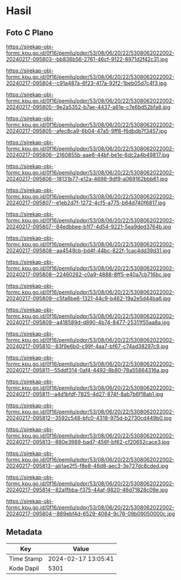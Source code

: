 # Hasil

## Foto C Plano

https://sirekap-obj-formc.kpu.go.id/0f16/pemilu/pdpr/53/08/06/20/22/5308062022002-20240217-095803--bb836b56-2761-46cf-9122-8971d2f42c31.jpg

https://sirekap-obj-formc.kpu.go.id/0f16/pemilu/pdpr/53/08/06/20/22/5308062022002-20240217-095804--c91a487a-6f23-417a-92f2-1beb05d7c4f3.jpg

https://sirekap-obj-formc.kpu.go.id/0f16/pemilu/pdpr/53/08/06/20/22/5308062022002-20240217-095805--9e2a5352-b7ae-4437-a61e-c7e6bd52bfa8.jpg

https://sirekap-obj-formc.kpu.go.id/0f16/pemilu/pdpr/53/08/06/20/22/5308062022002-20240217-095805--afec8ca9-6b04-47a5-9ff8-f6dbdb7f3457.jpg

https://sirekap-obj-formc.kpu.go.id/0f16/pemilu/pdpr/53/08/06/20/22/5308062022002-20240217-095806--2160855b-aae6-44bf-be1e-6dc2a4b49817.jpg

https://sirekap-obj-formc.kpu.go.id/0f16/pemilu/pdpr/53/08/06/20/22/5308062022002-20240217-095806--18131b77-e12a-4698-9df9-a069162bbb61.jpg

https://sirekap-obj-formc.kpu.go.id/0f16/pemilu/pdpr/53/08/06/20/22/5308062022002-20240217-095807--e1eb2d7f-1272-4cf5-a775-b64d740f6817.jpg

https://sirekap-obj-formc.kpu.go.id/0f16/pemilu/pdpr/53/08/06/20/22/5308062022002-20240217-095807--84edbbee-b1f7-4d54-9221-5ea9ded3764b.jpg

https://sirekap-obj-formc.kpu.go.id/0f16/pemilu/pdpr/53/08/06/20/22/5308062022002-20240217-095808--aa4549cb-bd4f-44bc-822f-1cac4dd39d31.jpg

https://sirekap-obj-formc.kpu.go.id/0f16/pemilu/pdpr/53/08/06/20/22/5308062022002-20240217-095808--22460262-c0a9-4888-8ff5-e40a7cb716bc.jpg

https://sirekap-obj-formc.kpu.go.id/0f16/pemilu/pdpr/53/08/06/20/22/5308062022002-20240217-095809--c5fa6be6-1321-44c9-b462-19a2e5d44ba6.jpg

https://sirekap-obj-formc.kpu.go.id/0f16/pemilu/pdpr/53/08/06/20/22/5308062022002-20240217-095809--a418589d-d890-4b74-8477-25311f55aa8a.jpg

https://sirekap-obj-formc.kpu.go.id/0f16/pemilu/pdpr/53/08/06/20/22/5308062022002-20240217-095810--83f9e6b0-c99f-4aa7-bf67-c74ad38297c9.jpg

https://sirekap-obj-formc.kpu.go.id/0f16/pemilu/pdpr/53/08/06/20/22/5308062022002-20240217-095811--55ddf314-0af4-4492-8b80-78a55864316a.jpg

https://sirekap-obj-formc.kpu.go.id/0f16/pemilu/pdpr/53/08/06/20/22/5308062022002-20240217-095811--a4d1bfdf-7825-4d27-874f-8ab7b6f18ab1.jpg

https://sirekap-obj-formc.kpu.go.id/0f16/pemilu/pdpr/53/08/06/20/22/5308062022002-20240217-095812--3592c548-bfc0-4318-975d-b2730cd449b0.jpg

https://sirekap-obj-formc.kpu.go.id/0f16/pemilu/pdpr/53/08/06/20/22/5308062022002-20240217-095813--880e3989-bad7-456f-bf62-cf20652cace3.jpg

https://sirekap-obj-formc.kpu.go.id/0f16/pemilu/pdpr/53/08/06/20/22/5308062022002-20240217-095813--ab1ae2f5-f8e8-46d8-aec3-3e727dc8cded.jpg

https://sirekap-obj-formc.kpu.go.id/0f16/pemilu/pdpr/53/08/06/20/22/5308062022002-20240217-095814--82a1fbba-f375-44af-9820-46d71828c09e.jpg

https://sirekap-obj-formc.kpu.go.id/0f16/pemilu/pdpr/53/08/06/20/22/5308062022002-20240217-095804--869ebf4d-6529-4084-9c76-09b09050000c.jpg


## Metadata

| Key        | Value               |
| ---------- | ------------------- |
| Time Stamp | 2024-02-17 13:05:41 |
| Kode Dapil | 5301                |



